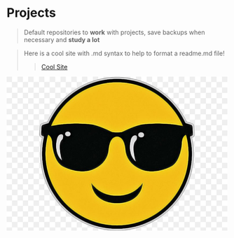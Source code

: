 <h1>Projects</h1>

>Default repositories to **work** with projects, save backups when necessary and **study a lot**

>Here is a cool site with .md syntax to help to format a readme.md file! 
>>[Cool Site](https://www.markdownguide.org/basic-syntax/)

![Be Happy and enjoy learning](/images\happy_face.jpg)